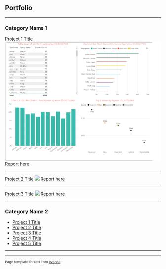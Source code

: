## Portfolio

---

### Category Name 1 

[Project 1 Title](https://github.com/hoantk2903/projectDataAnalysis/tree/master/project%201)
<img src="images/project1.png?raw=true"/>
[Report here](https://github.com/hoantk2903/projectDataAnalysis/blob/master/project%201/report.pdf)

---
[Project 2 Title](https://github.com/hoantk2903/projectDataAnalysis/tree/master/Project%202)
<img src="images/dummy_thumbnail.jpg?raw=true"/>
[Report here](https://github.com/hoantk2903/projectDataAnalysis/blob/master/Project%202/Report.docx)

---
[Project 3 Title](https://github.com/hoantk2903/projectDataAnalysis/tree/master/project%203)
<img src="images/dummy_thumbnail.jpg?raw=true"/>
[Report here](https://github.com/hoantk2903/projectDataAnalysis/tree/master/project%203/reports)

---

### Category Name 2

- [Project 1 Title](http://example.com/)
- [Project 2 Title](http://example.com/)
- [Project 3 Title](http://example.com/)
- [Project 4 Title](http://example.com/)
- [Project 5 Title](http://example.com/)

---




---
<p style="font-size:11px">Page template forked from <a href="https://github.com/evanca/quick-portfolio">evanca</a></p>
<!-- Remove above link if you don't want to attibute -->
